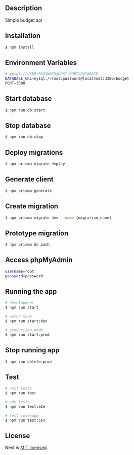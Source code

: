 ## Description

Simple budget api

## Installation

```bash
$ npm install
```

## Environment Variables

```bash
# mysql://USER:PASSWORD@HOST:PORT/DATABASE
DATABASE_URL=mysql://root:password@localhost:3306/budget
PORT=3000
```

## Start database

```bash
$ npm run db:start
```

## Stop database

```bash
$ npm run db:stop
```

## Deploy migrations

```bash
$ npx prisma migrate deploy
```

## Generate client

```bash
$ npx prisma generate
```

## Create migration

```bash
$ npx prisma migrate dev --name {migration_name}
```

## Prototype migration

```bash
$ npx prisma db push
```

## Access phpMyAdmin

```bash
username=root
password=password
```

## Running the app

```bash
# development
$ npm run start

# watch mode
$ npm run start:dev

# production mode
$ npm run start:prod
```

## Stop running app

```bash
$ npm run delete:prod
```

## Test

```bash
# unit tests
$ npm run test

# e2e tests
$ npm run test:e2e

# test coverage
$ npm run test:cov
```

## License

Nest is [MIT licensed](LICENSE).
